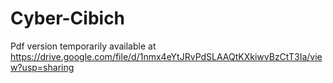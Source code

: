 # Cyber-Cibich
Pdf version temporarily available at https://drive.google.com/file/d/1nmx4eYtJRvPdSLAAQtKXkiwvBzCtT3Ia/view?usp=sharing
